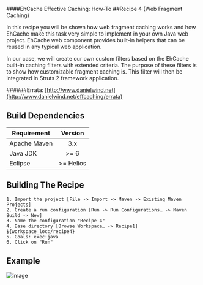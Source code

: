 ####EhCache Effective Caching: How-To
##Recipe 4 (Web Fragment Caching)

In this recipe you will be shown how web fragment caching works and how EhCache make this task very simple to implement in your own Java web project. EhCache web component provides built-in helpers that can be reused in any typical web application. 

In our case, we will create our own custom filters based on the EhCache built-in caching filters with extended criteria. The purpose of these filters is to show how customizable fragment caching is. This filter will then be integrated in Struts 2 framework application.    

######Errata: [http://www.danielwind.net](http://www.danielwind.net/effcaching/errata)


Build Dependencies
-------

| Requirement      |  Version   |
|------------------|:----------:|
|  Apache Maven    |    3.x     |
|  Java JDK        |    >= 6    |
|  Eclipse         | >= Helios  |


Building The Recipe
-------
```
1. Import the project [File -> Import -> Maven -> Existing Maven Projects]
2. Create a run configuration [Run -> Run Configurations… -> Maven Build -> New]
3. Name the configuration "Recipe 4"
4. Base directory [Browse Workspace… -> Recipe1] ${workspace_loc:/recipe4}
5. Goals: exec:java
6. Click on "Run" 
```

Example
-------
![image](https://raw.github.com/danielwind/resources/master/images/recipe4_eclipse.png) 